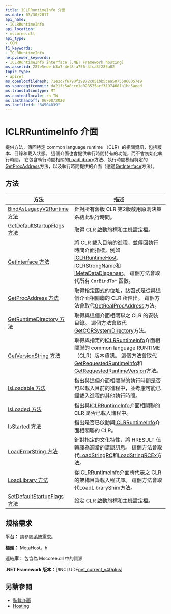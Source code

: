 ```yaml
---
title: ICLRRuntimeInfo 介面
ms.date: 03/30/2017
api_name:
- ICLRRuntimeInfo
api_location:
- mscoree.dll
api_type:
- COM
f1_keywords:
- ICLRRuntimeInfo
helpviewer_keywords:
- ICLRRuntimeInfo interface [.NET Framework hosting]
ms.assetid: 287e5ede-b3a7-4ef8-a756-4fca3f285a82
topic_type:
- apiref
ms.openlocfilehash: 71e2c7f6790f29872c051bb5cea50755068057e9
ms.sourcegitcommit: da21fc5a8cce1e028575acf31974681a1bc5aeed
ms.translationtype: MT
ms.contentlocale: zh-TW
ms.lasthandoff: 06/08/2020
ms.locfileid: "84504039"
---
```

# <a name="iclrruntimeinfo-interface"></a>ICLRRuntimeInfo 介面
提供方法，傳回特定 common language runtime （CLR）的相關資訊，包括版本、目錄和載入狀態。 這個介面也會提供執行時間特有的功能，而不會初始化執行時間。 它包含執行時間相關的[LoadLibrary](iclrruntimeinfo-loadlibrary-method.md)方法、執行時間模組特定的[GetProcAddress](iclrruntimeinfo-getprocaddress-method.md)方法，以及執行時間提供的介面（透過[GetInterface](iclrruntimeinfo-getinterface-method.md)方法）。  
  
## <a name="methods"></a>方法  
  
|方法|描述|  
|------------|-----------------|  
|[BindAsLegacyV2Runtime 方法](iclrruntimeinfo-bindaslegacyv2runtime-method.md)|針對所有舊版 CLR 第2版啟用原則決策系結此執行時間。|  
|[GetDefaultStartupFlags 方法](iclrruntimeinfo-getdefaultstartupflags-method.md)|取得 CLR 啟動旗標和主機設定檔。|  
|[GetInterface 方法](iclrruntimeinfo-getinterface-method.md)|將 CLR 載入目前的進程，並傳回執行時間介面指標，例如[ICLRRuntimeHost](iclrruntimehost-interface.md)、 [ICLRStrongName](iclrstrongname-interface.md)和[IMetaDataDispenser](../metadata/imetadatadispenser-interface.md)。 這個方法會取代所有 `CorBindTo*` 函數。|  
|[GetProcAddress 方法](iclrruntimeinfo-getprocaddress-method.md)|取得指定函式的位址，該函式是從與這個介面相關聯的 CLR 所匯出。 這個方法會取代[GetRealProcAddress](getrealprocaddress-function.md)方法。|  
|[GetRuntimeDirectory 方法](iclrruntimeinfo-getruntimedirectory-method.md)|取得與這個介面相關聯之 CLR 的安裝目錄。 這個方法會取代[GetCORSystemDirectory](getcorsystemdirectory-function.md)方法。|  
|[GetVersionString 方法](iclrruntimeinfo-getversionstring-method.md)|取得與指定的[ICLRRuntimeInfo](iclrruntimeinfo-interface.md)介面相關聯的 common language RUNTIME （CLR）版本資訊。 這個方法會取代[GetRequestedRuntimeInfo](getrequestedruntimeinfo-function.md)和[GetRequestedRuntimeVersion](getrequestedruntimeversion-function.md)方法。|  
|[IsLoadable 方法](iclrruntimeinfo-isloadable-method.md)|指出與這個介面相關聯的執行時間是否可以載入目前的進程中，並考慮可能已經載入進程的其他執行時間。|  
|[IsLoaded 方法](iclrruntimeinfo-isloaded-method.md)|指出與[ICLRRuntimeInfo](iclrruntimeinfo-interface.md)介面相關聯的 CLR 是否已載入進程中。|  
|[IsStarted 方法](iclrruntimeinfo-isstarted-method.md)|指出是否已啟動與[ICLRRuntimeInfo](iclrruntimeinfo-interface.md)介面相關聯的 CLR。|  
|[LoadErrorString 方法](iclrruntimeinfo-loaderrorstring-method.md)|針對指定的文化特性，將 HRESULT 值轉譯為適當的錯誤訊息。 這個方法會取代[LoadStringRC](loadstringrc-function.md)和[LoadStringRCEx](loadstringrcex-function.md)方法。|  
|[LoadLibrary 方法](iclrruntimeinfo-loadlibrary-method.md)|從[ICLRRuntimeInfo](iclrruntimeinfo-interface.md)介面所代表之 CLR 的架構目錄載入程式庫。 這個方法會取代[LoadLibraryShim](loadlibraryshim-function.md)方法。|  
|[SetDefaultStartupFlags 方法](iclrruntimeinfo-setdefaultstartupflags-method.md)|設定 CLR 啟動旗標和主機設定檔。|  
  
## <a name="requirements"></a>規格需求  
 **平台：** 請參閱[系統需求](../../get-started/system-requirements.md)。  
  
 **標頭：** MetaHost。h  
  
 連結**庫：** 包含為 Mscoree.dll 中的資源  
  
 **.NET Framework 版本：**[!INCLUDE[net_current_v40plus](../../../../includes/net-current-v40plus-md.md)]  
  
## <a name="see-also"></a>另請參閱

- [裝載介面](hosting-interfaces.md)
- [Hosting](index.md)
